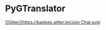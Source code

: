 # PyGTranslator
[![Gitter](https://badges.gitter.im/Join Chat.svg)](https://gitter.im/uhbif19/PyGTranslator?utm_source=badge&utm_medium=badge&utm_campaign=pr-badge&utm_content=badge)